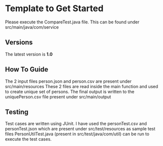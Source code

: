# Template to Get Started
Please execute the CompareTest.java file. This can be found under src/main/java/com/service

## Versions
The latest version is **1.0**

## How To Guide
The 2 input files person.json and person.csv are present under src/main/resources
These 2 files are read inside the main function and used to create unique set of persons.
The final output is written to the uniquePerson.csv file present under src/main/output

## Testing
Test cases are written using JUnit.
I have used the personTest.csv and personTest.json which are present under src/test/resources as sample test files
PersonUtilTest.java (present in src/test/java/com/util) can be run to execute the test cases.
